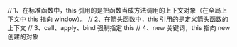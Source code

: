 // 1、在标准函数中，this 引用的是把函数当成方法调用的上下文对象（在全局上下文中 this 指向 window）。
// 2、在箭头函数中，this 引用的是定义箭头函数的上下文
// 3、call、apply、bind 强制指定 this
// 4、new 关键词，this 指向 new 创建的对象
